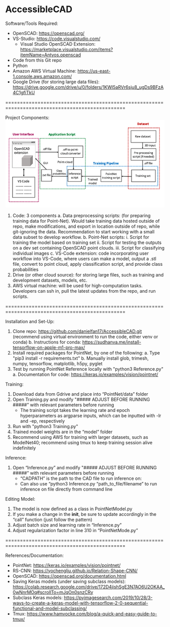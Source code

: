 # AccessibleCAD

Software/Tools Required:
* OpenSCAD: https://openscad.org/
* VS-Studio: https://code.visualstudio.com/
    - Visual Studio OpenSCAD Extension: https://marketplace.visualstudio.com/items?itemName=Antyos.openscad
* Code from this Git repo
* Python
* Amazon AWS Virtual Machine: https://us-east-1.console.aws.amazon.com/
* Google Drive (for storing large data files): https://drive.google.com/drive/u/0/folders/1KWI5aRVr6sju8_ugDs9BFzA4C1gfiTkU

===============================================================================================

Project Components:
![Alt text](accessiblecad_workflow.png)
1. Code: 3 components
    a. Data preprocessing scripts: (for preparing training data for Point-Net). Would take training data hosted outside of repo, make modifications, and export in location outside of repo, while git-ignoring the data. Recommendation to start working with a small data subset to develop workflow.
    b. Point-Net scripts:
        i. Script for training the model based on training set
        ii. Script for testing the outputs on a dev set containing OpenSCAD point clouds.
        iii. Script for classifying individual images
    c. VS-Code extension: code incorporating user workflow into VS-Code, where users can make a model, output a .stl file, convert to point cloud, apply classification script, and provide class probabilities
2. Drive (or other cloud source): for storing large files, such as training and development datasets, models, etc.
3. AWS virtual machine: will be used for high-computation tasks. Developers can ssh in, pull the latest updates from the repo, and run scripts.

===============================================================================================

Installation and Set-Up:
1. Clone repo: https://github.com/danielfan17/AccessibleCAD.git (recommend using virtual environment to run the code, either venv or conda)
    b. Instructions for conda: https://sudhanva.me/install-tensorflow-on-apple-m1-pro-max/
2. Install required packages for PointNet, by one of the following:
    a. Type "pip3 install -r requirements.txt"
    b. Manually install glob, trimesh, numpy, tensorflow, matplotlib, h5py, pyglet
3. Test by running PointNet Reference locally with "python3 Reference.py"
    a. Documentation for code: https://keras.io/examples/vision/pointnet/

Training: 
1. Download data from Gdrive and place into “PointNet/data” folder
2. Open Training.py and modify "##### ADJUST BEFORE RUNNING #####” with relevant parameters before running
    - The training script takes the learning rate and epoch hyperparameters as argparse inputs, which can be inputted with -lr and -ep, respectively
3. Run with "python3 Training.py"
3. Trained model weights are in the “model” folder
4. Recommend using AWS for training with larger datasets, such as ModelNet40; recommend using tmux to keep training session alive indefinitely

Inference:
1. Open “Inference.py” and modify "##### ADJUST BEFORE RUNNING #####” with relevant parameters before running
    - “CADPATH” is the path to the CAD file to run inference on:
    - Can also use “python3 Inference.py “path_to_file/filename” to run inference on file directly from command line

Editing Model:
1. The model is now defined as a class in PointNetModel.py
2. If you make a change in the __init__, be sure to update accordingly in the “call” function (just follow the pattern)
3. Adjust batch size and learning rate in “Inference.py”
4. Adjust regularization factor in line 310 in “PointNetMode.py”

===============================================================================================

References/Documentation:
* PointNet: https://keras.io/examples/vision/pointnet/
* RS-CNN: https://yochengliu.github.io/Relation-Shape-CNN/
* OpenSCAD: https://openscad.org/documentation.html
* Saving Keras models (under saving subclass models): https://colab.research.google.com/drive/172D4jishSgE3N7AO6U2OKAA_0wNnrMOq#scrollTo=mJqOn0snzCRy
* Subclass Keras models: https://pyimagesearch.com/2019/10/28/3-ways-to-create-a-keras-model-with-tensorflow-2-0-sequential-functional-and-model-subclassing/
* Tmux: https://www.hamvocke.com/blog/a-quick-and-easy-guide-to-tmux/